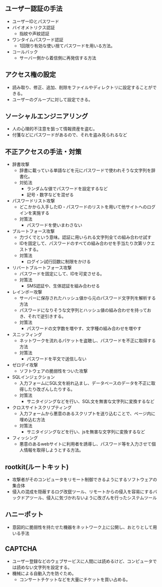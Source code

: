 ## ユーザー認証の手法
- ユーザーIDとパスワード
- バイオメトリクス認証
  - 指紋や声紋認証
- ワンタイムパスワード認証
  - 1回限り有効な使い捨てパスワードを用いる方法。
- コールバック
  - サーバー側から着信側に再発信する方法

## アクセス権の設定
- 読み取り、修正、追加、削除をファイルやディレクトリに設定することができる。
- ユーザーのグループに対して設定できる。

## ソーシャルエンジニアリング
- 人の心理的不注意を狙って情報資産を盗む。
- 付箋などにパスワードがあるので、それを盗み見られるなど

## 不正アクセスの手法・対策
- 辞書攻撃
  - 辞書に載っている単語などを元にパスワードで使われそうな文字列を辞書化。
  - 対処法
    - ランダムな値でパスワードを設定するなど
    - 記号・数字などを混ぜる
- パスワードリスト攻撃
  - どこかから入手したID・パスワードのリストを用いて他サイトへのログインを実施する
  - 対策法
    - パスワードを使いまわさない
- ブルートフォース攻撃
  - 力づくでという意味。認証に用いられる文字列全ての組み合わせ試す
  - IDを固定して、パスワードのすべての組み合わせを手当たり次第リクエストする。
  - 対策法
    - ログイン試行回数に制限をかける
- リバートブルートフォース攻撃
  - パスワードを固定にして、IDを可変させる。
  - 対策法
    - SMS認証や、生体認証を組み合わせる
- レインボー攻撃
  - サーバーに保存されたハッシュ値から元のパスワード文字列を解析する方法
  - パスワードになりそうな文字列とハッシュ値の組み合わせを持っておき、それで逆引きする。
  - 対策法
    - パスワードの文字数を増やす、文字種の組み合わせを増やす
- スニッフィング
  - ネットワークを流れるパケットを盗聴し、パスワードを不正に取得する方法
  - 対策法
    - パスワードを平文で送信しない
- ゼロデイ攻撃
  - ソフトウェアの脆弱性をついた攻撃
- SQLインジェクション
  - 入力フォームにSQL文を紛れ込まし、データベースのデータを不正に取得したり改ざんしたりする。
  - 対策法
    - サニタイジングなどを行い、SQL文を無害な文字列に変換するなど
- クロスサイトスクリプティング
  - 入力フォームから悪意のあるスクリプトを送り込むことで、ページ内に埋め込む方法
  - 対策法
    - サニタイジングなどを行い、jsを無害な文字列に変換するなど
- フィッシング
  - 悪意のあるwebサイトに利用者を誘導し、パスワード等を入力させて個人情報を取得しようとする方法。

## rootkit(ルートキット)
- 攻撃者がそのコンピュータをリモート制御できるようにするソフトウェアの集合体
- 侵入の混成を隠蔽するログ改竄ツール、リモートからの侵入を容易にするバックドアツール、侵入に気づかれないように改ざんを行ったシステムツール

## ハニーポット
- 意図的に脆弱性を持たせた機器をネットワーク上に公開し、おとりとして用いる手法

## CAPTCHA
- ユーザー登録などのウェブサービスに人間には読めるけど、コンピュータでは読めない文字列を設定する。
- 機械による自動入力を防ぐため。
  - コンサートチケットなどを大量にチケットを買い占める。
